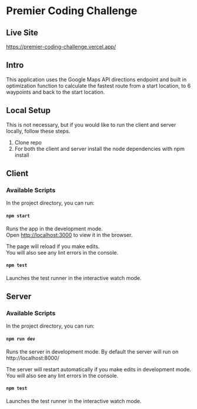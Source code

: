 # Premier Coding Challenge

## Live Site
https://premier-coding-challenge.vercel.app/

## Intro
This application uses the Google Maps API directions endpoint and built in optimization function to calculate the fastest route from a start location, to 6 waypoints and back to the start location.

## Local Setup
This is not necessary, but if you would like to run the client and server locally, follow these steps.
1. Clone repo
2. For both the client and server install the node dependencies with npm install 

## Client

### Available Scripts

In the project directory, you can run:

#### `npm start`

Runs the app in the development mode.<br />
Open [http://localhost:3000](http://localhost:3000) to view it in the browser.

The page will reload if you make edits.<br />
You will also see any lint errors in the console.

#### `npm test`

Launches the test runner in the interactive watch mode.

## Server

### Available Scripts

In the project directory, you can run:

#### `npm run dev`

Runs the server in development mode.
By default the server will run on http://localhost:8000/

The server will restart automatically if you make edits in development mode.<br />
You will also see any lint errors in the console.

#### `npm test`

Launches the test runner in the interactive watch mode.
